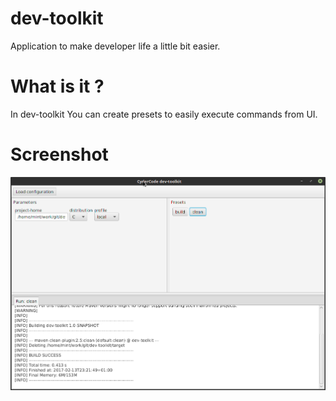 # dev-toolkit
Application to make developer life a little bit easier. 

# What is it ?
In dev-toolkit You can create presets to easily execute commands from UI. 

# Screenshot
![Main Window screenshot](https://raw.githubusercontent.com/AdamTomaja/dev-toolkit/master/main-window.png)

